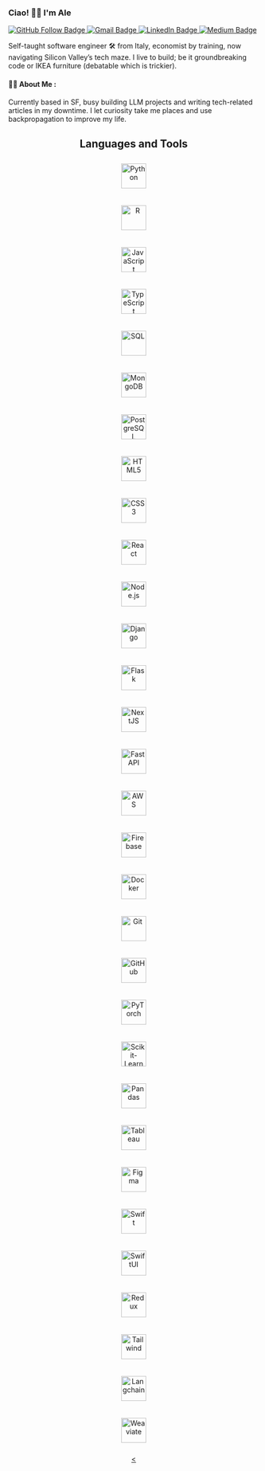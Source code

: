 ### Ciao! 👋🏼 I'm Ale

<a href="https://github.com/alessandroamenta">
  <img src="https://img.shields.io/badge/Follow-black?style=for-the-badge&logo=github&logoColor=white" alt="GitHub Follow Badge"/>
</a>
<a href="mailto:alessandroamenta1@gmail.com">
  <img src="https://img.shields.io/badge/Gmail-red?style=for-the-badge&logo=gmail&logoColor=white" alt="Gmail Badge"/>
</a>
<a href="https://www.linkedin.com/in/alessandro-amenta/">
  <img src="https://img.shields.io/badge/LinkedIn-blue?style=for-the-badge&logo=linkedin&logoColor=white" alt="LinkedIn Badge"/>
</a>
<a href="https://medium.com/@alessandroamenta1">
  <img src="https://img.shields.io/badge/medium-000000?style=for-the-badge&logo=medium&logoColor=white" alt="Medium Badge"/>
</a>

Self-taught software engineer 🛠 from Italy, economist by training, now navigating Silicon Valley’s tech maze. I live to build; be it groundbreaking code or IKEA furniture (debatable which is trickier).

#### :man_technologist: About Me :

Currently based in SF, busy building LLM projects and writing tech-related articles in my downtime. I let curiosity take me places and use backpropagation to improve my life.

<div align="center">

## Languages and Tools  

<div align="center">

<!-- Python -->
<a href="https://www.python.org/" target="_blank"><img style="margin: 10px" src="your_svg_url_here" alt="Python" height="50" /></a>

<!-- R -->
<a href="https://www.r-project.org/" target="_blank"><img style="margin: 10px" src="your_svg_url_here" alt="R" height="50" /></a>

<!-- JavaScript -->
<a href="https://developer.mozilla.org/en-US/docs/Web/JavaScript" target="_blank"><img style="margin: 10px" src="your_svg_url_here" alt="JavaScript" height="50" /></a>

<!-- TypeScript -->
<a href="https://www.typescriptlang.org/" target="_blank"><img style="margin: 10px" src="your_svg_url_here" alt="TypeScript" height="50" /></a>

<!-- SQL -->
<a href="https://www.w3schools.com/sql/" target="_blank"><img style="margin: 10px" src="your_svg_url_here" alt="SQL" height="50" /></a>

<!-- MongoDB -->
<a href="https://www.mongodb.com/" target="_blank"><img style="margin: 10px" src="your_svg_url_here" alt="MongoDB" height="50" /></a>

<!-- PostgreSQL -->
<a href="https://www.postgresql.org/" target="_blank"><img style="margin: 10px" src="your_svg_url_here" alt="PostgreSQL" height="50" /></a>

<!-- HTML5 -->
<a href="https://developer.mozilla.org/en-US/docs/Web/Guide/HTML/HTML5" target="_blank"><img style="margin: 10px" src="your_svg_url_here" alt="HTML5" height="50" /></a>

<!-- CSS3 -->
<a href="https://developer.mozilla.org/en-US/docs/Web/CSS" target="_blank"><img style="margin: 10px" src="your_svg_url_here" alt="CSS3" height="50" /></a>

<!-- React -->
<a href="https://reactjs.org/" target="_blank"><img style="margin: 10px" src="your_svg_url_here" alt="React" height="50" /></a>

<!-- Node.js -->
<a href="https://nodejs.org/en/" target="_blank"><img style="margin: 10px" src="your_svg_url_here" alt="Node.js" height="50" /></a>

<!-- Django -->
<a href="https://www.djangoproject.com/" target="_blank"><img style="margin: 10px" src="your_svg_url_here" alt="Django" height="50" /></a>

<!-- Flask -->
<a href="https://flask.palletsprojects.com/" target="_blank"><img style="margin: 10px" src="your_svg_url_here" alt="Flask" height="50" /></a>

<!-- NextJS -->
<a href="https://nextjs.org/" target="_blank"><img style="margin: 10px" src="your_svg_url_here" alt="NextJS" height="50" /></a>

<!-- FastAPI -->
<a href="https://fastapi.tiangolo.com/" target="_blank"><img style="margin: 10px" src="your_svg_url_here" alt="FastAPI" height="50" /></a>

<!-- AWS -->
<a href="https://aws.amazon.com/" target="_blank"><img style="margin: 10px" src="your_svg_url_here" alt="AWS" height="50" /></a>

<!-- Firebase -->
<a href="https://firebase.google.com/" target="_blank"><img style="margin: 10px" src="your_svg_url_here" alt="Firebase" height="50" /></a>

<!-- Docker -->
<a href="https://www.docker.com/" target="_blank"><img style="margin: 10px" src="your_svg_url_here" alt="Docker" height="50" /></a>

<!-- Git -->
<a href="https://git-scm.com/" target="_blank"><img style="margin: 10px" src="your_svg_url_here" alt="Git" height="50" /></a>

<!-- GitHub -->
<a href="https://github.com/" target="_blank"><img style="margin: 10px" src="your_svg_url_here" alt="GitHub" height="50" /></a>

<!-- PyTorch -->
<a href="https://pytorch.org/" target="_blank"><img style="margin: 10px" src="your_svg_url_here" alt="PyTorch" height="50" /></a>

<!-- Scikit-Learn -->
<a href="https://scikit-learn.org/" target="_blank"><img style="margin: 10px" src="your_svg_url_here" alt="Scikit-Learn" height="50" /></a>

<!-- Pandas -->
<a href="https://pandas.pydata.org/" target="_blank"><img style="margin: 10px" src="your_svg_url_here" alt="Pandas" height="50" /></a>

<!-- Tableau -->
<a href="https://www.tableau.com/" target="_blank"><img style="margin: 10px" src="your_svg_url_here" alt="Tableau" height="50" /></a>

<!-- Figma -->
<a href="https://www.figma.com/" target="_blank"><img style="margin: 10px" src="your_svg_url_here" alt="Figma" height="50" /></a>

<!-- Swift -->
<a href="https://www.apple.com/swift/" target="_blank"><img style="margin: 10px" src="your_svg_url_here" alt="Swift" height="50" /></a>

<!-- SwiftUI -->
<a href="https://developer.apple.com/xcode/swiftui/" target="_blank"><img style="margin: 10px" src="your_svg_url_here" alt="SwiftUI" height="50" /></a>

<!-- Redux -->
<a href="https://redux.js.org/" target="_blank"><img style="margin: 10px" src="your_svg_url_here" alt="Redux" height="50" /></a>

<!-- Tailwind -->
<a href="https://tailwindcss.com/" target="_blank"><img style="margin: 10px" src="your_svg_url_here" alt="Tailwind" height="50" /></a>

<!-- Langchain -->
<a href="https://www.example.com/" target="_blank"><img style="margin: 10px" src="your_svg_url_here" alt="Langchain" height="50" /></a>

<!-- Weaviate -->
<a href="https://www.semi.technology/products/weaviate/current/index.html" target="_blank"><img style="margin: 10px" src="your_svg_url_here" alt="Weaviate" height="50" /></a>

<!-- ChromaDB -->
<a href="https://www.example.com/" target="_blank"><
